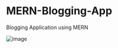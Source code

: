 # MERN-Blogging-App
Blogging Application using MERN

![image](https://user-images.githubusercontent.com/118656374/213845967-217a505b-1be2-4f93-bf8a-aecc3381c3ec.png)
